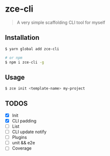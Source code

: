 # zce-cli

> A very simple scaffolding CLI tool for myself

## Installation

```sh
$ yarn global add zce-cli

# or npm
$ npm i zce-cli -g
```

## Usage

```sh
$ zce init <template-name> my-project
```

## TODOS

- [x] Init
- [x] CLI padding
- [ ] List
- [ ] CLI update notify
- [ ] Plugins
- [ ] unit && e2e
- [ ] Coverage
